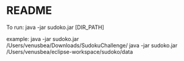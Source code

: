 # README

To run:
	java -jar sudoko.jar [DIR_PATH]
	
example:
	java -jar sudoko.jar /Users/venusbea/Downloads/SudokuChallenge/
	java -jar sudoko.jar /Users/venusbea/eclipse-workspace/sudoko/data